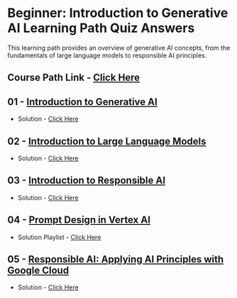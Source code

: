 # Beginner: Introduction to Generative AI Learning Path Quiz Answers
This learning path provides an overview of generative AI concepts, from the fundamentals of large language models to responsible AI principles.

## Course Path Link - [Click Here](https://www.cloudskillsboost.google/paths/118)

## 01 - [Introduction to Generative AI](https://www.cloudskillsboost.google/paths/118/course_templates/536)

- Solution - [Click Here](https://quizlet.com/819596230/introduction-to-generative-ai-quiz-flash-cards/)

## 02 - [Introduction to Large Language Models](https://www.cloudskillsboost.google/paths/118/course_templates/539)

- Solution - [Click Here](https://quizlet.com/808708743/introduction-to-large-language-models-quiz-flash-cards/)

## 03 - [Introduction to Responsible AI](https://www.cloudskillsboost.google/paths/118/course_templates/554)

- Solution - [Click Here](https://quizlet.com/808614528/introduction-to-responsible-ai-quiz-flash-cards/)

## 04 - [Prompt Design in Vertex AI](https://www.cloudskillsboost.google/paths/118/course_templates/976)

- Solution Playlist - [Click Here](https://www.youtube.com/playlist?list=PLwk5HW8luxky6dT7MNsW6iirrnIqE0TCG)

## 05 - [Responsible AI: Applying AI Principles with Google Cloud](https://www.cloudskillsboost.google/paths/118/course_templates/388)

- Solution - [Click Here](https://quizlet.com/644927417/3-responsible-ai-flash-cards/)